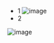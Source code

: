 - 1
![image](https://github.com/tms-dos17-onl/Alex-Krylov/assets/139115675/6fa2c7f7-81ad-4583-a5b6-ad394c5fe8d9)
- 2

![image](https://github.com/tms-dos17-onl/Alex-Krylov/assets/139115675/50a12c9d-97fa-478b-868b-6631a03667a4)

